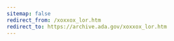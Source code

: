 ```yaml
---
sitemap: false 
redirect_from: /xoxxox_lor.htm 
redirect_to: https://archive.ada.gov/xoxxox_lor.htm 
---
```


